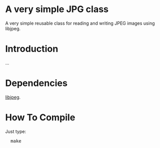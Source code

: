 A very simple JPG class
==================

A very simple reusable class for reading and writing JPEG images using libjpeg.

# Introduction
...

# Dependencies

[libjpeg](http://libjpeg.sourceforge.net/).

# How To Compile
Just type:
<pre>
  make
</pre>